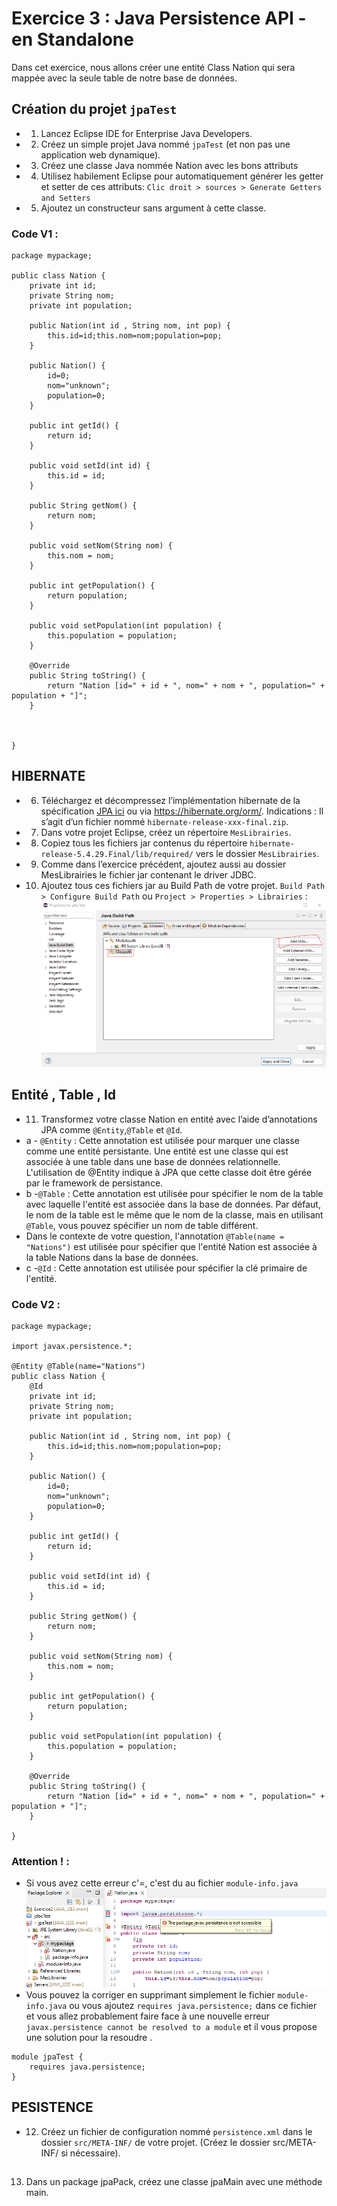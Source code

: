 # Exercice 3 :  Java Persistence API - en Standalone
Dans cet exercice, nous allons créer une entité Class Nation qui sera mappée avec la seule table de notre base de données.

## Création du projet `jpaTest`
- 1. Lancez Eclipse IDE for Enterprise Java Developers.  
- 2. Créez un simple projet Java nommé `jpaTest` (et non pas une application web dynamique).  
- 3. Créez une classe Java nommée Nation avec les bons attributs
- 4. Utilisez habilement Eclipse pour automatiquement générer les getter et setter de ces attributs: `Clic droit > sources > Generate Getters and Setters`  
- 5. Ajoutez un constructeur sans argument à cette classe.  
### Code V1 :
```
package mypackage;

public class Nation {
	private int id;
	private String nom;
	private int population;
	
	public Nation(int id , String nom, int pop) {
		this.id=id;this.nom=nom;population=pop;
	}
	
	public Nation() {
		id=0;
		nom="unknown";
		population=0;
	}

	public int getId() {
		return id;
	}

	public void setId(int id) {
		this.id = id;
	}

	public String getNom() {
		return nom;
	}

	public void setNom(String nom) {
		this.nom = nom;
	}

	public int getPopulation() {
		return population;
	}

	public void setPopulation(int population) {
		this.population = population;
	}

	@Override
	public String toString() {
		return "Nation [id=" + id + ", nom=" + nom + ", population=" + population + "]";
	}
	
	
	
}
```

## HIBERNATE 
- 6. Téléchargez et décompressez l’implémentation hibernate de la spécification [JPA ici](https://sourceforge.net/projects/hibernate/files/hibernate-orm/5.6.0.Final/hibernate-release-5.6.0.Final.zip/download) ou via https://hibernate.org/orm/.
	Indications : Il s’agit d’un fichier nommé `hibernate-release-xxx-final.zip`.  
- 7. Dans votre projet Eclipse, créez un répertoire `MesLibrairies`.  
- 8. Copiez tous les fichiers jar contenus du répertoire `hibernate-release-5.4.29.Final/lib/required/` vers le dossier `MesLibrairies`.  
- 9. Comme dans l’exercice précédent, ajoutez aussi au dossier MesLibrairies le fichier jar contenant le driver JDBC.  
- 10. Ajoutez tous ces fichiers jar au Build Path de votre projet. `Build Path > Configure Build Path` ou `Project > Properties > Librairies` : ![Build Path](../assets/buildpath.png)

## Entité , Table , Id
- 11. Transformez votre classe Nation en entité avec l’aide d’annotations JPA comme `@Entity`,`@Table` et `@Id`.
- a - `@Entity` : Cette annotation est utilisée pour marquer une classe comme une entité persistante. Une entité est une classe qui est associée à une table dans une base de données relationnelle. L'utilisation de @Entity indique à JPA que cette classe doit être gérée par le framework de persistance.  
- b -`@Table` : Cette annotation est utilisée pour spécifier le nom de la table avec laquelle l'entité est associée dans la base de données. Par défaut, le nom de la table est le même que le nom de la classe, mais en utilisant `@Table`, vous pouvez spécifier un nom de table différent.   
- Dans le contexte de votre question, l'annotation `@Table(name = "Nations")` est utilisée pour spécifier que l'entité Nation est associée à la table Nations dans la base de données.
- c -`@Id` : Cette annotation est utilisée pour spécifier la clé primaire de l'entité.  
### Code V2 :
```
package mypackage;

import javax.persistence.*;

@Entity @Table(name="Nations")
public class Nation {
	@Id
	private int id;
	private String nom;
	private int population;
	
	public Nation(int id , String nom, int pop) {
		this.id=id;this.nom=nom;population=pop;
	}
	
	public Nation() {
		id=0;
		nom="unknown";
		population=0;
	}

	public int getId() {
		return id;
	}

	public void setId(int id) {
		this.id = id;
	}

	public String getNom() {
		return nom;
	}

	public void setNom(String nom) {
		this.nom = nom;
	}

	public int getPopulation() {
		return population;
	}

	public void setPopulation(int population) {
		this.population = population;
	}

	@Override
	public String toString() {
		return "Nation [id=" + id + ", nom=" + nom + ", population=" + population + "]";
	}
	
}
```
### Attention ! :
- Si vous avez cette erreur c'=, c'est du au fichier `module-info.java`  
![Error ](../assets/error.png)
- Vous pouvez la corriger en supprimant simplement le fichier `module-info.java` ou vous ajoutez `requires java.persistence;` dans ce fichier et vous allez probablement faire face à une nouvelle erreur `javax.persistence cannot be resolved to a module` et il vous propose une solution pour la resoudre  .
```
module jpaTest {
    requires java.persistence;
}
```

## PESISTENCE
- 12. Créez un fichier de configuration nommé `persistence.xml` dans le dossier `src/META-INF/` de votre projet. (Créez le dossier src/META-INF/ si nécessaire).
## 
13. Dans un package jpaPack, créez une classe jpaMain avec une méthode main.